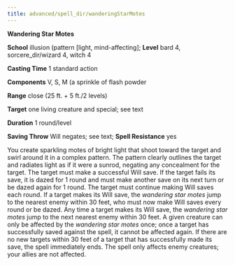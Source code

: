 ```yaml
---
title: advanced/spell_dir/wanderingStarMotes
---
```

 **Wandering Star Motes**

**School** illusion (pattern [light, mind-affecting]; **Level** bard 4, sorcere_dir/wizard 4, witch 4

**Casting Time** 1 standard action

**Components** V, S, M (a sprinkle of flash powder

**Range** close (25 ft. + 5 ft./2 levels)

**Target** one living creature and special; see text

**Duration** 1 round/level

**Saving Throw** Will negates; see text; **Spell Resistance** yes

You create sparkling motes of bright light that shoot toward the target and swirl around it in a complex pattern. The pattern clearly outlines the target and radiates light as if it were a sunrod, negating any concealment for the target. The target must make a successful Will save. If the target fails its save, it is dazed for 1 round and must make another save on its next turn or be dazed again for 1 round. The target must continue making Will saves each round. If a target makes its Will save, the _wandering star motes_ jump to the nearest enemy within 30 feet, who must now make Will saves every round or be dazed. Any time a target makes its Will save, the _wandering star motes_ jump to the next nearest enemy within 30 feet. A given creature can only be affected by the _wandering star motes_ once; once a target has successfully saved against the spell, it cannot be affected again. If there are no new targets within 30 feet of a target that has successfully made its save, the spell immediately ends. The spell only affects enemy creatures; your allies are not affected.

